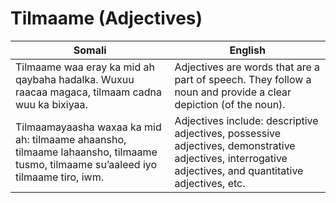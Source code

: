 # **Tilmaame (Adjectives)**

| **Somali** | **English** |
|------------|-------------|
| Tilmaame waa eray ka mid ah qaybaha hadalka. Wuxuu raacaa magaca, tilmaam cadna wuu ka bixiyaa. | Adjectives are words that are a part of speech. They follow a noun and provide a clear depiction (of the noun). |
| Tilmaamayaasha waxaa ka mid ah: tilmaame ahaansho, tilmaame lahaansho, tilmaame tusmo, tilmaame su’aaleed iyo tilmaame tiro, iwm. | Adjectives include: descriptive adjectives, possessive adjectives, demonstrative adjectives, interrogative adjectives, and quantitative adjectives, etc. |

